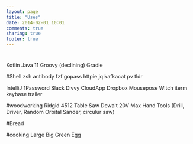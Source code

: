 ```yaml
---
layout: page
title: "Uses"
date: 2014-02-01 10:01
comments: true
sharing: true
footer: true
---
```


#
Kotlin
Java 11
Groovy (declining)
Gradle

#Shell
zsh
antibody
fzf
gopass
httpie
jq
kafkacat
pv
tldr

IntelliJ
1Password
Slack
Divvy
CloudApp
Dropbox
Mousepose
Witch
iterm
keybase
trailer

#woodworking
Ridgid 4512 Table Saw
Dewalt 20V Max Hand Tools (Drill, Driver, Random Orbital Sander, circulur saw)


#Bread


#cooking
Large Big Green Egg